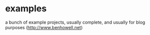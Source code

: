 examples
========
a bunch of example projects, usually complete, and usually for blog purposes (http://www.benhowell.net)
